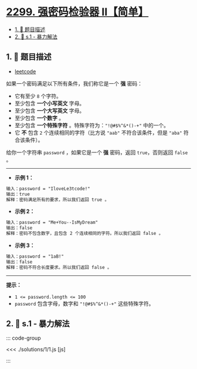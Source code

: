 # [2299. 强密码检验器 II【简单】](https://github.com/tnotesjs/TNotes.leetcode/tree/main/notes/2299.%20%E5%BC%BA%E5%AF%86%E7%A0%81%E6%A3%80%E9%AA%8C%E5%99%A8%20II%E3%80%90%E7%AE%80%E5%8D%95%E3%80%91)

<!-- region:toc -->

- [1. 📝 题目描述](#1--题目描述)
- [2. 🎯 s.1 - 暴力解法](#2--s1---暴力解法)

<!-- endregion:toc -->

## 1. 📝 题目描述

- [leetcode](https://leetcode.cn/problems/strong-password-checker-ii/)

如果一个密码满足以下所有条件，我们称它是一个 **强** 密码：

- 它有至少 `8` 个字符。
- 至少包含 **一个小写英文** 字母。
- 至少包含 **一个大写英文** 字母。
- 至少包含 **一个数字** 。
- 至少包含 **一个特殊字符** 。特殊字符为：`"!@#$%^&*()-+"` 中的一个。
- 它 **不** 包含 `2` 个连续相同的字符（比方说 `"aab"` 不符合该条件，但是 `"aba"` 符合该条件）。

给你一个字符串 `password` ，如果它是一个 **强** 密码，返回 `true`，否则返回 `false` 。

---

- **示例 1：**

```txt
输入：password = "IloveLe3tcode!"
输出：true
解释：密码满足所有的要求，所以我们返回 true 。
```

- **示例 2：**

```txt
输入：password = "Me+You--IsMyDream"
输出：false
解释：密码不包含数字，且包含 2 个连续相同的字符。所以我们返回 false 。
```

- **示例 3：**

```txt
输入：password = "1aB!"
输出：false
解释：密码不符合长度要求。所以我们返回 false 。
```

---

**提示：**

- `1 <= password.length <= 100`
- `password` 包含字母，数字和 `"!@#$%^&*()-+"` 这些特殊字符。

## 2. 🎯 s.1 - 暴力解法

::: code-group

<<< ./solutions/1/1.js [js]

:::
